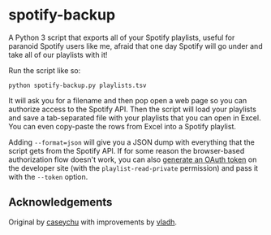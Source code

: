 # spotify-backup

A Python 3 script that exports all of your Spotify playlists, useful for paranoid Spotify users like me, afraid that one day Spotify will go under and take all of our playlists with it!

Run the script like so:

    python spotify-backup.py playlists.tsv
    
It will ask you for a filename and then pop open a web page so you can authorize access to the Spotify API. Then the script will load your playlists and save a tab-separated file with your playlists that you can open in Excel. You can even copy-paste the rows from Excel into a Spotify playlist.

Adding `--format=json` will give you a JSON dump with everything that the script gets from the Spotify API. If for some reason the browser-based authorization flow doesn't work, you can also [generate an OAuth token](https://developer.spotify.com/web-api/console/get-playlists/) on the developer site (with the `playlist-read-private` permission) and pass it with the `--token` option.

## Acknowledgements

Original by [caseychu](https://github.com/caseychu) with improvements by [vladh](https://github.com/vladh).
